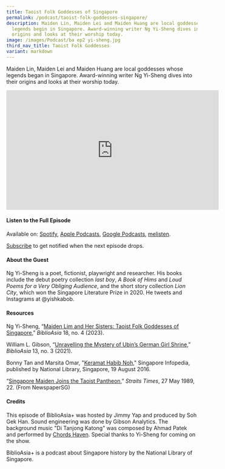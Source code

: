 ```yaml
---
title: Taoist Folk Goddesses of Singapore
permalink: /podcast/taoist-folk-goddesses-singapore/
description: Maiden Lin, Maiden Lei and Maiden Huang are local goddesses whose
  legends begin in Singapore. Award-winning writer Ng Yi-Sheng dives into their
  origins and looks at their worship today.
image: /images/Podcast/ba ep2 yi-sheng.jpg
third_nav_title: Taoist Folk Goddesses
variant: markdown
---
```

Maiden Lin, Maiden Lei and Maiden Huang are local goddesses whose legends began in Singapore. Award-winning writer Ng Yi-Sheng dives into their origins and looks at their worship today.   

<iframe allowfullscreen="" allow="accelerometer; autoplay; clipboard-write; encrypted-media; gyroscope; picture-in-picture; web-share" frameborder="0" title="YouTube video player" src="https://www.youtube.com/embed/MHlfQWEyNJQ?si=SmTTwsk8D7xUTMF6" height="315" width="560"></iframe>

#### **Listen to the Full Episode** ####
Available on: [Spotify](https://open.spotify.com/episode/6COay7lTYYnZgd0xnUa0ss), [Apple Podcasts](https://podcasts.apple.com/us/podcast/taoist-folk-goddesses-of-singapore/id1688142751?i=1000617460019), [Google Podcasts](https://podcasts.google.com/feed/aHR0cHM6Ly9mZWVkcy5jYXB0aXZhdGUuZm0vYmlibGlvYXNpYS8/episode/MzFkNjBkMTktZjU5ZS00MmU0LTkwOWMtYWYwOGE5MjNjYTYx?sa=X&amp;ved=0CAUQkfYCahcKEwjQ656Prc__AhUAAAAAHQAAAAAQAQ), [melisten](https://www.melisten.sg/podcast/playlist/BiblioAsia%2B-2115156/Taoist-Folk-Goddesses-of-Singapore-2115251).

[Subscribe](https://open.spotify.com/show/66PYiIthr1KqQhJ82XH4DN) to get notified when the next episode drops.

#### **About the Guest** ####
Ng Yi-Sheng is a poet, fictionist, playwright and researcher. His books include the debut poetry collection <i>last boy</i>, <i>A Book of Hims</i> and <i>Loud Poems for a Very Obliging Audience</i>, and the short story collection <i>Lion City</i>, which won the Singapore Literature Prize in 2020. He tweets and Instagrams at @yishkabob.


#### **Resources** ####
 Ng Yi-Sheng, “[Maiden Lim and Her Sisters: Taoist Folk Goddesses of Singapore](https://biblioasia.nlb.gov.sg/vol-18/issue-4/jan-mar-2023/taoist-folk-goddesses-singapore/),” <i>BiblioAsia</i> 18, no. 4 (2023). 
 
William L. Gibson, “[Unravelling the Mystery of Ubin’s German Girl Shrine]( https://biblioasia.nlb.gov.sg/vol-17/issue-3/oct-dec-2021/ubinsgermangirlshrine),” <i>BiblioAsia</i> 13, no. 3 (2021).

Bonny Tan and Marsita Omar, "[Keramat Habib Noh](https://www.nlb.gov.sg/main/article-detail?cmsuuid=fdd0c6a6-9e0b-4855-b558-5cc75da33e22)," Singapore Infopedia, published by National Library, Singapore, 19 August 2016.

“[Singapore Maiden Joins the Taoist Pantheon](http://eresources.nlb.gov.sg/newspapers/Digitised/Article/straitstimes19890527-1.2.29.7.3),” <i>Straits Times</i>, 27 May 1989, 22. (From NewspaperSG) 

#### **Credits** ####
This episode of BiblioAsia+ was hosted by Jimmy Yap and produced by Soh Gek Han. Sound engineering was done by Gibson Analytics. The background music "Di Tanjong Katong" was composed by Ahmad Patek and performed by&nbsp;[Chords Haven](https://www.youtube.com/watch?v=uA2v7ka5TAI). Special thanks to Yi-Sheng for coming on the show.

BiblioAsia+ is a podcast about Singapore history by the National Library of Singapore.